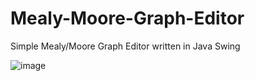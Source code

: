 # Mealy-Moore-Graph-Editor
Simple Mealy/Moore Graph Editor written in Java Swing

![image](https://user-images.githubusercontent.com/77162184/230734007-a709835c-2d72-4884-ad65-375422399640.png)
